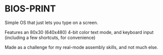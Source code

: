 # BIOS-PRINT
Simple OS that just lets you type on a screen.

Features an 80x30 (640x480) 4-bit color text mode, and keyboard input (including a few shortcuts, for convenience)

Made as a challenge for my real-mode assembly skills, and not much else.
